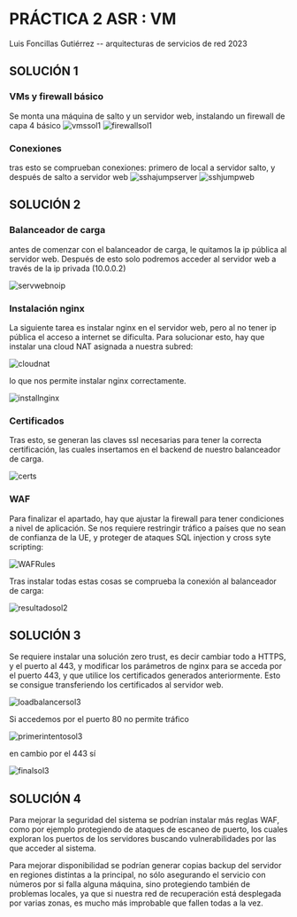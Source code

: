 # PRÁCTICA 2 ASR : VM

Luis Foncillas Gutiérrez -- arquitecturas de servicios de red 2023

## SOLUCIÓN 1
### VMs y firewall básico
Se monta una máquina de salto y un servidor web, instalando un firewall de capa 4 básico
![vmssol1](/pract2/vmssol1.png)
![firewallsol1](/pract2/firewallsol1.png)

### Conexiones
tras esto se comprueban conexiones: primero de local a servidor salto, y después de salto a servidor web
![sshajumpserver](/pract2/sshajumpserver.png)
![sshjumpweb](/pract2/sshjumpweb.png)


## SOLUCIÓN 2
### Balanceador de carga
antes de comenzar con el balanceador de carga, le quitamos la ip pública al servidor web. Después de esto solo podremos acceder al servidor web a través de la ip privada (10.0.0.2)

![servwebnoip](/pract2/servwebnoip.png)

### Instalación nginx
La siguiente tarea es instalar nginx en el servidor web, pero al no tener ip pública el acceso a internet se dificulta. 
Para solucionar esto, hay que instalar una cloud NAT asignada a nuestra subred:

![cloudnat](/pract2/cloudnat.png)

lo que nos permite instalar nginx correctamente.

![installnginx](/pract2/installnginx.png)

### Certificados

Tras esto, se generan 
las claves ssl necesarias para tener la correcta certificación, las cuales insertamos en el backend de nuestro 
balanceador de carga.

![certs](/pract2/certs.png)

### WAF

Para finalizar el apartado, hay que ajustar la firewall para tener condiciones a nivel de aplicación.
Se nos requiere restringir tráfico a países que no sean de confianza de la UE, y proteger de ataques SQL injection y cross syte scripting:

![WAFRules](/pract2/WAFRules.png)

Tras instalar todas estas cosas se comprueba la conexión al balanceador de carga:

![resultadosol2](/pract2/resultadosol2.png)

## SOLUCIÓN 3
Se requiere instalar una solución zero trust, es decir cambiar todo a HTTPS, y el puerto al 443, y modificar los parámetros de nginx para se acceda por el puerto 443, y que utilice los certificados generados anteriormente.
Esto se consigue transferiendo los certificados al servidor web.

![loadbalancersol3](/pract2/loadbalancersol3.png)

Si accedemos por el puerto 80 no permite tráfico

![primerintentosol3](/pract2/primerintentosol3.png)

en cambio por el 443 sí

![finalsol3](/pract2/finalsol3.png)

## SOLUCIÓN 4
Para mejorar la seguridad del sistema se podrían instalar más reglas WAF, como por ejemplo protegiendo de ataques de escaneo de puerto,
los cuales exploran los puertos de los servidores buscando vulnerabilidades por las que acceder al sistema.

Para mejorar disponibilidad se podrían generar copias backup del servidor en regiones distintas a la principal, no sólo asegurando el servicio con
números por si falla alguna máquina, sino protegiendo también de problemas locales, ya que si nuestra red de recuperación está desplegada por varias zonas,
es mucho más improbable que fallen todas a la vez.

